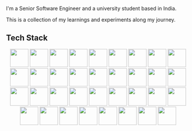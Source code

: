 I'm a Senior Software Engineer and a university student based in India.

This is a collection of my learnings and experiments along my journey.


## Tech Stack

<p align="center">
  <img src="https://cdn.jsdelivr.net/gh/devicons/devicon@latest/icons/javascript/javascript-original.svg" height="50" />
  <img src="https://cdn.jsdelivr.net/gh/devicons/devicon@latest/icons/react/react-original-wordmark.svg" height="50" />
  <img src="https://cdn.jsdelivr.net/gh/devicons/devicon@latest/icons/nextjs/nextjs-original-wordmark.svg" height="50" />
  <img src="https://cdn.jsdelivr.net/gh/devicons/devicon@latest/icons/nodejs/nodejs-original-wordmark.svg" height="50" />
  <img src="https://cdn.jsdelivr.net/gh/devicons/devicon@latest/icons/ruby/ruby-original-wordmark.svg" height="50" />
  <img src="https://cdn.jsdelivr.net/gh/devicons/devicon@latest/icons/spring/spring-original-wordmark.svg" height="50" />
  <img src="https://cdn.jsdelivr.net/gh/devicons/devicon@latest/icons/threejs/threejs-original-wordmark.svg" height="50" />
  <img src="https://cdn.jsdelivr.net/gh/devicons/devicon@latest/icons/typescript/typescript-original.svg" height="50" />
  <img src="https://cdn.jsdelivr.net/gh/devicons/devicon@latest/icons/vitejs/vitejs-original.svg" height="50" />
  <img src="https://cdn.jsdelivr.net/gh/devicons/devicon@latest/icons/vuejs/vuejs-original-wordmark.svg" height="50" />
  <img src="https://cdn.jsdelivr.net/gh/devicons/devicon@latest/icons/php/php-original.svg" height="50" />
  <img src="https://cdn.jsdelivr.net/gh/devicons/devicon@latest/icons/python/python-original-wordmark.svg" height="50" />
  <img src="https://cdn.jsdelivr.net/gh/devicons/devicon@latest/icons/rails/rails-plain-wordmark.svg" height="50" />
  <img src="https://cdn.jsdelivr.net/gh/devicons/devicon@latest/icons/java/java-original-wordmark.svg" height="50" />
  <img src="https://cdn.jsdelivr.net/gh/devicons/devicon@latest/icons/mongodb/mongodb-original-wordmark.svg" height="50" />
  <img src="https://cdn.jsdelivr.net/gh/devicons/devicon@latest/icons/mysql/mysql-original-wordmark.svg" height="50" />
  <img src="https://cdn.jsdelivr.net/gh/devicons/devicon@latest/icons/git/git-original-wordmark.svg" height="50" />
  <img src="https://cdn.jsdelivr.net/gh/devicons/devicon@latest/icons/laravel/laravel-original-wordmark.svg" height="50" />
  <img src="https://cdn.jsdelivr.net/gh/devicons/devicon@latest/icons/magento/magento-original-wordmark.svg" height="50" />
  <img src="https://cdn.jsdelivr.net/gh/devicons/devicon@latest/icons/jquery/jquery-original-wordmark.svg" height="50" />
  <img src="https://cdn.jsdelivr.net/gh/devicons/devicon@latest/icons/html5/html5-original.svg" height="50" />
  <img src="https://cdn.jsdelivr.net/gh/devicons/devicon@latest/icons/go/go-original-wordmark.svg" height="50" />
  <img src="https://cdn.jsdelivr.net/gh/devicons/devicon@latest/icons/flutter/flutter-original.svg" height="50" />
  <img src="https://cdn.jsdelivr.net/gh/devicons/devicon@latest/icons/docker/docker-original-wordmark.svg" height="50" />
  <img src="https://cdn.jsdelivr.net/gh/devicons/devicon@latest/icons/express/express-original-wordmark.svg" height="50" />
  <img src="https://cdn.jsdelivr.net/gh/devicons/devicon@latest/icons/firebase/firebase-original-wordmark.svg" height="50" />
  <img src="https://cdn.jsdelivr.net/gh/devicons/devicon@latest/icons/django/django-plain-wordmark.svg" height="50" />
  <img src="https://cdn.jsdelivr.net/gh/devicons/devicon@latest/icons/codeigniter/codeigniter-plain-wordmark.svg" height="50" />
  <img src="https://cdn.jsdelivr.net/gh/devicons/devicon@latest/icons/csharp/csharp-original.svg" height="50" />
  <img src="https://cdn.jsdelivr.net/gh/devicons/devicon@latest/icons/css3/css3-original.svg" height="50" />
  <img src="https://cdn.jsdelivr.net/gh/devicons/devicon@latest/icons/dart/dart-original-wordmark.svg" height="50" />
  <img src="https://cdn.jsdelivr.net/gh/devicons/devicon@latest/icons/bootstrap/bootstrap-original-wordmark.svg" height="50" />
  <img src="https://cdn.jsdelivr.net/gh/devicons/devicon@latest/icons/c/c-original.svg" height="50" />
  <img src="https://cdn.jsdelivr.net/gh/devicons/devicon@latest/icons/angularjs/angularjs-original.svg" height="50" />
  <img src="https://cdn.jsdelivr.net/gh/devicons/devicon@latest/icons/bitbucket/bitbucket-original-wordmark.svg" height="50" />
</p>
